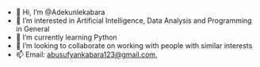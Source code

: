 - 👋 Hi, I’m @Adekunlekabara
- 👀 I’m interested in Artificial Intelligence, Data Analysis and Programming in General
- 🌱 I’m currently learning Python
- 💞️ I’m looking to collaborate on working with people with similar interests
- 📫 Email: abusufyankabara123@gmail.com, 

<!---
Adekunlekabara/Adekunlekabara is a ✨ special ✨ repository because its `README.md` (this file) appears on your GitHub profile.
You can click the Preview link to take a look at your changes.
--->
